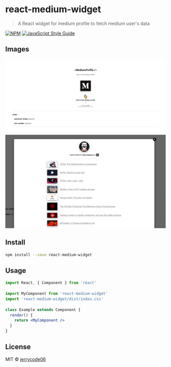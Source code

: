 # react-medium-widget

> A React widget for medium profile to fetch medium user&#x27;s data

[![NPM](https://img.shields.io/npm/v/react-medium-widget.svg)](https://www.npmjs.com/package/react-medium-widget) [![JavaScript Style Guide](https://img.shields.io/badge/code_style-standard-brightgreen.svg)](https://standardjs.com)

## Images

![Screenshot 1](images/2.png)
![Screenshot 1](images/1.png)

## Install

```bash
npm install --save react-medium-widget
```

## Usage

```jsx
import React, { Component } from 'react'

import MyComponent from 'react-medium-widget'
import 'react-medium-widget/dist/index.css'

class Example extends Component {
  render() {
    return <MyComponent />
  }
}
```

## License

MIT © [jerrycode06](https://github.com/jerrycode06)
